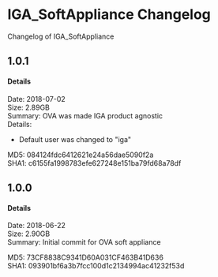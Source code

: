 # IGA_SoftAppliance Changelog

Changelog of IGA_SoftAppliance

##  1.0.1
#### Details

Date: 2018-07-02  <br />
Size: 2.89GB  <br />
Summary: OVA was made IGA product agnostic  <br />
Details:
- Default user was changed to "iga"

MD5: 084124fdc6412621e24a56dae5090f2a  <br />
SHA1: c6155fa1998783efe627248e151ba79fd68a78df  <br />

##  1.0.0
#### Details

Date: 2018-06-22  <br />
Size: 2.90GB  <br />
Summary: Initial commit for OVA soft appliance  <br />

MD5: 73CF8838C9341D60A031CF463B41D636  <br />
SHA1: 093901bf6a3b7fcc100d1c2134994ac41232f53d  <br />

